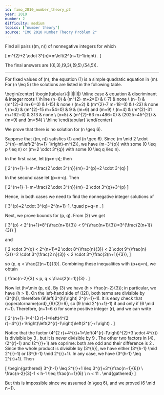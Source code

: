 ```yaml
---
id: fimo_2010_number_theory_p2
year: 2010
number: 2
difficulty: medium
topics: ["number theory"]
source: "IMO 2010 Number Theory Problem 2"
---
```


Find all pairs \((m, n)\) of nonnegative integers for which

\[
m^{2}+2 \cdot 3^{n}=m\left(2^{n+1}-1\right) .
\]

The final answers are \((6,3),(9,3),(9,5),(54,5)\).

---
For fixed values of \(n\), the equation (1) is a simple quadratic equation in \(m\). For \(n \leq 5\) the solutions are listed in the following table.

\begin{center}
\begin{tabular}{|l|l|l|l|}
\hline
case & equation & discriminant & integer roots \\
\hline
\(n=0\) & \(m^{2}-m+2=0\) & \(-7\) & none \\
\(n=1\) & \(m^{2}-3 m+6=0\) & \(-15\) & none \\
\(n=2\) & \(m^{2}-7 m+18=0\) & \(-23\) & none \\
\(n=3\) & \(m^{2}-15 m+54=0\) & 9 & \(m=6\) and \(m=9\) \\
\(n=4\) & \(m^{2}-31 m+162=0\) & 313 & none \\
\(n=5\) & \(m^{2}-63 m+486=0\) & \(2025=45^{2}\) & \(m=9\) and \(m=54\) \\
\hline
\end{tabular}
\end{center}

We prove that there is no solution for \(n \geq 6\).

Suppose that \((m, n)\) satisfies (1) and \(n \geq 6\). Since \(m \mid 2 \cdot 3^{n}=m\left(2^{n+1}-1\right)-m^{2}\), we have \(m=3^{p}\) with some \(0 \leq p \leq n\) or \(m=2 \cdot 3^{q}\) with some \(0 \leq q \leq n\).

In the first case, let \(q=n-p\); then

\[
2^{n+1}-1=m+\frac{2 \cdot 3^{n}}{m}=3^{p}+2 \cdot 3^{q}
\]

In the second case let \(p=n-q\). Then

\[
2^{n+1}-1=m+\frac{2 \cdot 3^{n}}{m}=2 \cdot 3^{q}+3^{p}
\]

Hence, in both cases we need to find the nonnegative integer solutions of

\[
3^{p}+2 \cdot 3^{q}=2^{n+1}-1, \quad p+q=n .
\]

Next, we prove bounds for \(p, q\). From (2) we get

\[
3^{p} < 2^{n+1}=8^{\frac{n+1}{3}} < 9^{\frac{n+1}{3}}=3^{\frac{2(n+1)}{3}}
\]

and

\[
2 \cdot 3^{q} < 2^{n+1}=2 \cdot 8^{\frac{n}{3}} < 2 \cdot 9^{\frac{n}{3}}=2 \cdot 3^{\frac{2 n}{3}} < 2 \cdot 3^{\frac{2(n+1)}{3}},
\]

so \(p, q < \frac{2(n+1)}{3}\). Combining these inequalities with \(p+q=n\), we obtain

\[
\frac{n-2}{3} < p, q < \frac{2(n+1)}{3} .
\]

Now let \(h=\min (p, q)\). By (3) we have \(h > \frac{n-2}{3}\); in particular, we have \(h > 1\). On the left-hand side of \((2)\), both terms are divisible by \(3^{h}\), therefore \(9\left|3^{h}\right| 2^{n+1}-1\). It is easy check that \(\operatorname{ord}_{9}(2)=6\), so \(9 \mid 2^{n+1}-1\) if and only if \(6 \mid n+1\). Therefore, \(n+1=6 r\) for some positive integer \(r\), and we can write

\[
2^{n+1}-1=4^{3 r}-1=\left(4^{2 r}+4^{r}+1\right)\left(2^{r}-1\right)\left(2^{r}+1\right) .
\]

Notice that the factor \(4^{2 r}+4^{r}+1=\left(4^{r}-1\right)^{2}+3 \cdot 4^{r}\) is divisible by 3 , but it is never divisible by 9 . The other two factors in (4), \(2^{r}-1\) and \(2^{r}+1\) are coprime: both are odd and their difference is 2 . Since the whole product is divisible by \(3^{h}\), we have either \(3^{h-1} \mid 2^{r}-1\) or \(3^{h-1} \mid 2^{r}+1\). In any case, we have \(3^{h-1} \leq 2^{r}+1\). Then

\[
\begin{gathered}
3^{h-1} \leq 2^{r}+1 \leq 3^{r}=3^{\frac{n+1}{6}} \\
\frac{n-2}{3}-1 < h-1 \leq \frac{n+1}{6} \\
n < 11 .
\end{gathered}
\]

But this is impossible since we assumed \(n \geq 6\), and we proved \(6 \mid n+1\).
